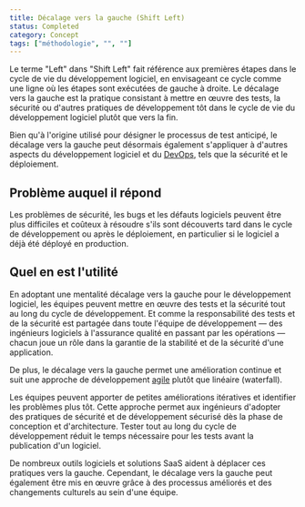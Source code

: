```yaml
---
title: Décalage vers la gauche (Shift Left)
status: Completed
category: Concept
tags: ["méthodologie", "", ""]
---
```


Le terme "Left" dans "Shift Left" fait référence aux premières étapes dans le cycle de vie du développement logiciel,
en envisageant ce cycle comme une ligne où les étapes sont exécutées de gauche à droite.
Le décalage vers la gauche est la pratique consistant à mettre en œuvre des tests, la sécurité ou d'autres pratiques de développement
tôt dans le cycle de vie du développement logiciel plutôt que vers la fin.

Bien qu'à l'origine utilisé pour désigner le processus de test anticipé,
le décalage vers la gauche peut désormais également s'appliquer à d'autres aspects du développement logiciel et du [DevOps](/fr/devops/), tels que la sécurité et le déploiement.

## Problème auquel il répond

Les problèmes de sécurité, les bugs et les défauts logiciels peuvent être plus difficiles et coûteux à résoudre
s'ils sont découverts tard dans le cycle de développement ou après le déploiement,
en particulier si le logiciel a déjà été déployé en production.

## Quel en est l'utilité

En adoptant une mentalité décalage vers la gauche pour le développement logiciel,
les équipes peuvent mettre en œuvre des tests et la sécurité tout au long du cycle de développement.
Et comme la responsabilité des tests et de la sécurité est partagée dans toute l'équipe de développement
— des ingénieurs logiciels à l'assurance qualité en passant par les opérations —
chacun joue un rôle dans la garantie de la stabilité et de la sécurité d'une application.

De plus, le décalage vers la gauche permet une amélioration continue et
suit une approche de développement [agile](/fr/agile-software-development/) plutôt que linéaire (waterfall).

Les équipes peuvent apporter de petites améliorations itératives et identifier les problèmes plus tôt.
Cette approche permet aux ingénieurs d'adopter des pratiques de sécurité et de développement sécurisé
dès la phase de conception et d'architecture.
Tester tout au long du cycle de développement réduit le temps nécessaire pour les tests avant la publication d'un logiciel.

De nombreux outils logiciels et solutions SaaS aident à déplacer ces pratiques vers la gauche.
Cependant, le décalage vers la gauche peut également être mis en œuvre grâce à des processus améliorés et des changements culturels au sein d'une équipe.
